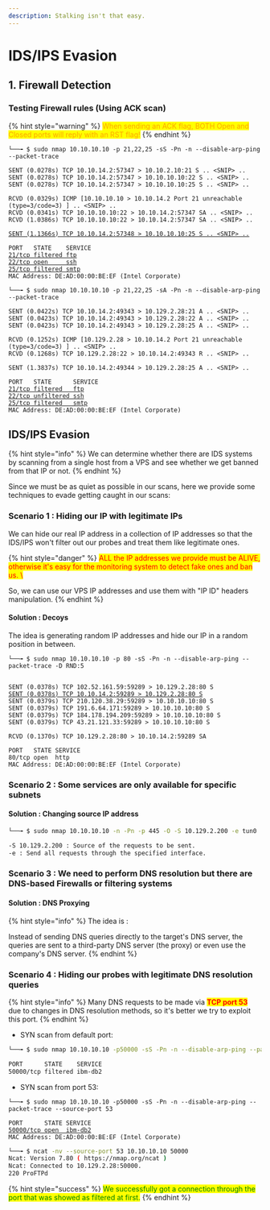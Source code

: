 ```yaml
---
description: Stalking isn't that easy.
---
```


# IDS/IPS Evasion

## 1. Firewall Detection

### Testing Firewall rules  (Using ACK scan)

{% hint style="warning" %}
<mark style="color:orange;">When sending an ACK flag, BOTH Open and Closed ports will reply with an RST flag!</mark>
{% endhint %}

<pre class="language-bash"><code class="lang-bash">└──╼ $ sudo nmap 10.10.10.10 -p 21,22,25 -sS -Pn -n --disable-arp-ping --packet-trace

SENT (0.0278s) TCP 10.10.14.2:57347 > 10.10.2.10:21 S .. &#x3C;SNIP> ..
SENT (0.0278s) TCP 10.10.14.2:57347 > 10.10.10.10:22 S .. &#x3C;SNIP> ..
SENT (0.0278s) TCP 10.10.14.2:57347 > 10.10.10.10:25 S .. &#x3C;SNIP> ..

RCVD (0.0329s) ICMP [10.10.10.10 > 10.10.14.2 Port 21 unreachable (type=3/code=3) ] .. &#x3C;SNIP> ..
RCVD (0.0341s) TCP 10.10.10.10:22 > 10.10.14.2:57347 SA .. &#x3C;SNIP> ..
RCVD (1.0386s) TCP 10.10.10.10:22 > 10.10.14.2:57347 SA .. &#x3C;SNIP> ..

<a data-footnote-ref href="#user-content-fn-1">SENT (1.1366s) TCP 10.10.14.2:57348 > 10.10.10.10:25 S .. &#x3C;SNIP> ..</a>

PORT   STATE    SERVICE
<a data-footnote-ref href="#user-content-fn-2">21/tcp filtered ftp</a> 
<a data-footnote-ref href="#user-content-fn-3">22/tcp open     ssh</a> 
<a data-footnote-ref href="#user-content-fn-4">25/tcp filtered smtp</a> 
MAC Address: DE:AD:00:00:BE:EF (Intel Corporate)
</code></pre>

<pre class="language-bash"><code class="lang-bash">└──╼ $ sudo nmap 10.10.10.10 -p 21,22,25 -sA -Pn -n --disable-arp-ping --packet-trace

SENT (0.0422s) TCP 10.10.14.2:49343 > 10.129.2.28:21 A .. &#x3C;SNIP> ..
SENT (0.0423s) TCP 10.10.14.2:49343 > 10.129.2.28:22 A .. &#x3C;SNIP> ..
SENT (0.0423s) TCP 10.10.14.2:49343 > 10.129.2.28:25 A .. &#x3C;SNIP> ..

RCVD (0.1252s) ICMP [10.129.2.28 > 10.10.14.2 Port 21 unreachable (type=3/code=3) ] .. &#x3C;SNIP> ..
RCVD (0.1268s) TCP 10.129.2.28:22 > 10.10.14.2:49343 R .. &#x3C;SNIP> ..

SENT (1.3837s) TCP 10.10.14.2:49344 > 10.129.2.28:25 A .. &#x3C;SNIP> ..

PORT   STATE      SERVICE
<a data-footnote-ref href="#user-content-fn-5">21/tcp filtered   ftp</a>  
<a data-footnote-ref href="#user-content-fn-6">22/tcp unfiltered ssh</a> 
<a data-footnote-ref href="#user-content-fn-7">25/tcp filtered   smtp</a>
MAC Address: DE:AD:00:00:BE:EF (Intel Corporate)
</code></pre>

## IDS/IPS Evasion

{% hint style="info" %}
We can determine whether there are IDS systems by scanning from a single host from a VPS  and see whether we get banned from that IP or not.
{% endhint %}

Since we must be as quiet as possible in our scans, here we provide some techniques to evade getting caught in our scans:

### Scenario 1 : Hiding our IP with legitimate IPs

We can hide our real IP address in a collection of IP addresses so that the IDS/IPS won't filter out our probes and treat them like legitimate ones.

{% hint style="danger" %}
<mark style="color:red;">ALL the IP addresses we provide must be ALIVE, otherwise it's easy for the monitoring system to detect fake ones and ban us. \\</mark>

So, we can use our VPS IP addresses and use them with "IP ID" headers manipulation.
{% endhint %}

#### Solution : Decoys

The idea is generating random IP addresses and hide our IP in a random position in between.

<pre class="language-bash"><code class="lang-bash">└──╼ $ sudo nmap 10.10.10.10 -p 80 -sS -Pn -n --disable-arp-ping --packet-trace -D RND:5


SENT (0.0378s) TCP 102.52.161.59:59289 > 10.129.2.28:80 S 
<a data-footnote-ref href="#user-content-fn-8">SENT (0.0378s) TCP 10.10.14.2:59289 > 10.129.2.28:80 S</a> 
SENT (0.0379s) TCP 210.120.38.29:59289 > 10.10.10.10:80 S 
SENT (0.0379s) TCP 191.6.64.171:59289 > 10.10.10.10:80 S 
SENT (0.0379s) TCP 184.178.194.209:59289 > 10.10.10.10:80 S 
SENT (0.0379s) TCP 43.21.121.33:59289 > 10.10.10.10:80 S 

RCVD (0.1370s) TCP 10.129.2.28:80 > 10.10.14.2:59289 SA 

PORT   STATE SERVICE
80/tcp open  http
MAC Address: DE:AD:00:00:BE:EF (Intel Corporate)
</code></pre>

### Scenario 2 : Some services are only available for specific subnets

#### Solution : Changing source IP address

```bash
└──╼ $ sudo nmap 10.10.10.10 -n -Pn -p 445 -O -S 10.129.2.200 -e tun0

-S 10.129.2.200 : Source of the requests to be sent.
-e : Send all requests through the specified interface.
```

### Scenario 3 : We need to perform DNS resolution but there are DNS-based Firewalls or filtering systems

#### Solution : DNS Proxying

{% hint style="info" %}
The idea is :&#x20;

Instead of sending DNS queries directly to the target's DNS server, the queries are sent to a third-party DNS server (the proxy) or even use the company's DNS server.
{% endhint %}

### Scenario 4 : Hiding our probes with legitimate DNS resolution queries

{% hint style="info" %}
Many DNS requests to be made via <mark style="color:red;">**TCP port 53**</mark> due to changes in DNS resolution methods, so it's better we try to exploit this port.
{% endhint %}

* SYN scan from default port:

```bash
└──╼ $ sudo nmap 10.10.10.10 -p50000 -sS -Pn -n --disable-arp-ping --packet-trace

PORT      STATE    SERVICE
50000/tcp filtered ibm-db2
```

* SYN scan from port 53:

<pre class="language-bash"><code class="lang-bash">└──╼ $ sudo nmap 10.10.10.10 -p50000 -sS -Pn -n --disable-arp-ping --packet-trace --source-port 53

PORT      STATE SERVICE
<a data-footnote-ref href="#user-content-fn-9">50000/tcp open  ibm-db2</a>
MAC Address: DE:AD:00:00:BE:EF (Intel Corporate)
</code></pre>

```bash
└──╼ $ ncat -nv --source-port 53 10.10.10.10 50000
Ncat: Version 7.80 ( https://nmap.org/ncat )
Ncat: Connected to 10.129.2.28:50000.
220 ProFTPd
```

{% hint style="success" %}
<mark style="color:green;">We successfully got a connection through the port that was showed as filtered at first.</mark>
{% endhint %}



[^1]: This is sent because by default, when no response is received from a port, Nmap resends another packet just to make sure. (--max-retries=1)

[^2]: ICMP error type 3

[^3]: Received a SYN/ACK flag.

[^4]: Received no response.

[^5]: Received ICMP error code 3

[^6]: Received RST flag=either OPEN or Closed

[^7]: Received no response.

[^8]: Our real IP address

[^9]: It worked as if it's a legit DNS resolution query.
